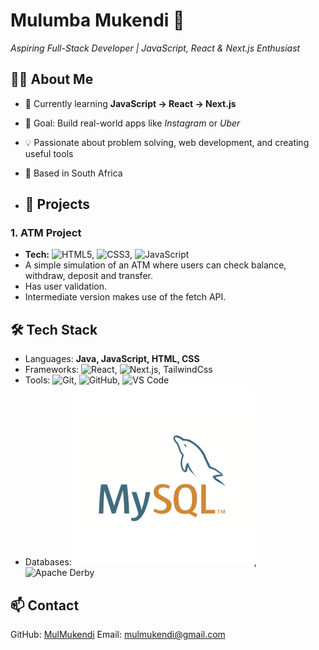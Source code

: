 # Mulumba Mukendi 🚀
*Aspiring Full-Stack Developer | JavaScript, React & Next.js Enthusiast*

## 👨‍💻 About Me
- 🌱 Currently learning **JavaScript → React → Next.js**
- 🎯 Goal: Build real-world apps like *Instagram* or *Uber*
- 💡 Passionate about problem solving, web development, and creating useful tools
- 📍 Based in South Africa

- ## 📂 Projects

### 1. ATM Project
- **Tech:** ![HTML5](https://img.shields.io/badge/HTML5-E34F26?style=flat&logo=html5&logoColor=white), ![CSS3](https://img.shields.io/badge/CSS3-1572B6?style=flat&logo=css3&logoColor=white), ![JavaScript](https://img.shields.io/badge/JavaScript-F7DF1E?style=flat&logo=javascript&logoColor=black)
- A simple simulation of an ATM where users can check balance, withdraw, deposit and transfer.
- Has user validation.
- Intermediate version makes use of the fetch API.

## 🛠 Tech Stack
- Languages: **Java, JavaScript, HTML, CSS**
- Frameworks: ![React](https://img.shields.io/badge/React-20232A?style=flat&logo=react&logoColor=61DAFB), ![Next.js](https://img.shields.io/badge/Next.js-000000?style=flat&logo=nextdotjs&logoColor=white), TailwindCss
- Tools: ![Git](https://img.shields.io/badge/Git-F05032?style=flat&logo=git&logoColor=white), ![GitHub](https://img.shields.io/badge/GitHub-181717?style=flat&logo=github&logoColor=white), ![VS Code](https://img.shields.io/badge/VS%20Code-0078D4?style=flat&logo=visualstudiocode&logoColor=white)
- Databases: ![MySQL](https://raw.githubusercontent.com/github/explore/main/topics/mysql/mysql.png), ![Apache Derby](https://raw.githubusercontent.com/apache/derby/main/media/derby_logo_250x250.png)

## 📫 Contact
GitHub: [MulMukendi](https://github.com/MulMukendi)
Email: mulmukendi@gmail.com
